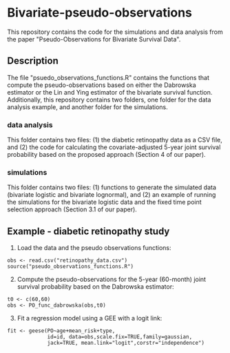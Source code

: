 # Bivariate-pseudo-observations

This repository contains the code for the simulations and data analysis from the paper "Pseudo-Observations for Bivariate Survival Data".

## Description
The file "psuedo_observations_functions.R" contains the functions that compute the pseudo-observations based on either the Dabrowska estimator or the Lin and Ying estimator of the bivariate survival function.
Additionally, this repository contains two folders, one folder for the data analysis example, and another folder for the simulations. 
### data analysis
This folder contains two files: (1) the diabetic retinopathy data as a CSV file, and (2) the code for calculating the covariate-adjusted 5-year joint survival probability based on the proposed approach (Section 4 of our paper).
### simulations
This folder contains two files: (1) functions to generate the simulated data (bivariate logistic and bivariate lognormal), and (2) an example of running the simulations for the bivariate logistic data and the fixed time point selection approach (Section 3.1 of our paper).

## Example - diabetic retinopathy study
1. Load the data and the pseudo observations functions:
```{r}
obs <- read.csv("retinopathy_data.csv")
source("pseudo_observations_functions.R")
```

2. Compute the pseudo-observations for the 5-year (60-month) joint survival probability based on the Dabrowska estimator:
```{r}
t0 <- c(60,60)
obs <- PO_func_dabrowska(obs,t0)
```

3. Fit a regression model using a GEE with a logit link:
```{r}
fit <- geese(PO~age+mean_risk+type,
             id=id, data=obs,scale.fix=TRUE,family=gaussian,
             jack=TRUE, mean.link="logit",corstr="independence")
```
